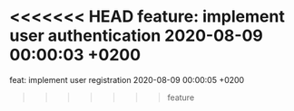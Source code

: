 <<<<<<< HEAD
feature: implement user authentication 2020-08-09 00:00:03 +0200
=======
feat: implement user registration 2020-08-09 00:00:05 +0200
>>>>>>> feature
